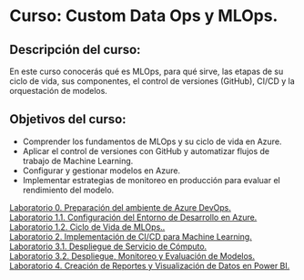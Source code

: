 # Curso: Custom Data Ops y MLOps.

## Descripción del curso: 
En este curso conocerás qué es MLOps, para qué sirve, las etapas de su ciclo de vida, sus componentes, el control de versiones (GitHub), CI/CD y la orquestación de modelos.

## Objetivos del curso: 
- Comprender los fundamentos de MLOps y su ciclo de vida en Azure.
- Aplicar el control de versiones con GitHub y automatizar flujos de trabajo de Machine Learning.
- Configurar y gestionar modelos en Azure.
- Implementar estrategias de monitoreo en producción para evaluar el rendimiento del modelo.

[Laboratorio 0. Preparación del ambiente de Azure DevOps.](./Capítulo1/LAB_Validation.md)<br>
[Laboratorio 1.1. Configuración del Entorno de Desarrollo en Azure.](./Capítulo1/LAB_1.1.md)<br>
[Laboratorio 1.2. Ciclo de Vida de MLOps..](./Capítulo1/LAB_1.2.md)<br>
[Laboratorio 2. Implementación de CI/CD para Machine Learning.](./Capítulo2/LAB_2.md)<br>
[Laboratorio 3.1. Despliegue de Servicio de Cómputo.](./Capítulo3/LAB_3.1.md)<br>
[Laboratorio 3.2. Despliegue, Monitoreo y Evaluación de Modelos.](./Capítulo3/LAB_3.2.md)<br>
[Laboratorio 4. Creación de Reportes y Visualización de Datos en Power BI.](./Capítulo4/LAB_4.md)<br>
